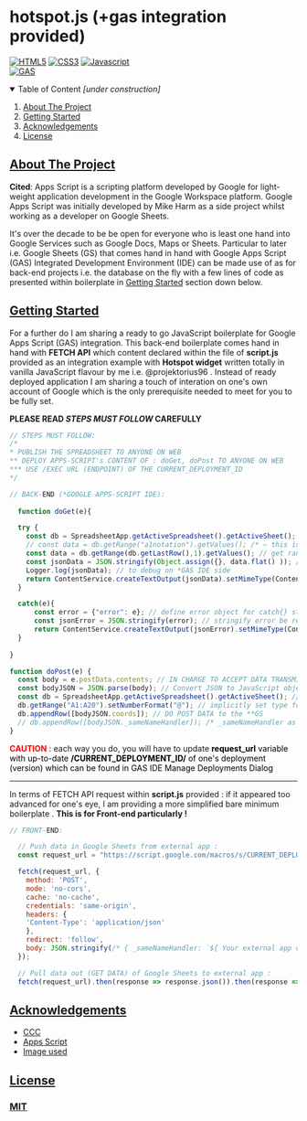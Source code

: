 <!-- TITLE -->
# hotspot.js (+gas integration provided)
<!-- TITLE -->

<!-- BADGES (IF ANY) -->
[![HTML5](https://img.shields.io/badge/HTML5-E34F26?style=for-the-badge&logo=html5&logoColor=white)]()
[![CSS3](https://img.shields.io/badge/CSS-239120?&style=for-the-badge&logo=css3&logoColor=white)]()
[![Javascript](https://img.shields.io/badge/JavaScript-F7DF1E?style=for-the-badge&logo=javascript&logoColor=black)]()
<br>
[![GAS](https://img.shields.io/badge/google--apps--script-integrated-orange)]()
<!-- BADGES (IF ANY) -->

<!-- TABLE OF CONTENTS -->
<details open="open">
  <summary>Table of Content <i>[under construction]</i></summary>
  <ol>
    <li>
      <a href="#about-the-project">About The Project</a>
    </li>
    <li>
      <a href="#getting-started">Getting Started</a>
    </li>
    <li>
      <a href="#acknowledgements">Acknowledgements</a>
    </li>
    <li>
      <a href="#license">License</a>
    </li>
  </ol>
</details>
<!-- TABLE OF CONTENTS -->

<!-- ABOUT THE PROJECT -->
## [About The Project](#about-the-project)
**Cited**: Apps Script is a scripting platform developed by Google for light-weight application development in the Google Workspace platform. Google Apps Script was initially developed by Mike Harm as a side project whilst working as a developer on Google Sheets.

It's over the decade to be be open for everyone who is least one hand into Google Services such as Google Docs, Maps or Sheets. Particular to later i.e. Google Sheets (GS) that comes hand in hand with Google Apps Script (GAS) Integrated Development Environment (IDE) can be made use of as for back-end projects i.e. the database on the fly with a few lines of code as presented within boilerplate in [Getting Started](#getting-started) section down below.
<!-- ABOUT THE PROJECT -->

<!-- GETTING STARTED -->
## [Getting Started](#getting-started)
For a further do I am sharing a ready to go JavaScript boilerplate for Google Apps Script (GAS) integration. This back-end boilerplate comes hand in hand with **FETCH API** which content declared within the file of **script.js** provided as an integration example with **Hotspot widget** written totally in vanilla JavaScript flavour by me i.e. @projektorius96 . Instead of ready deployed application I am sharing a touch of interation on one's own account of Google which is the only prerequisite needed to meet for you to be fully set. 

**PLEASE READ _STEPS MUST FOLLOW_ CAREFULLY**
```javascript
// STEPS MUST FOLLOW:
/*
* PUBLISH THE SPREADSHEET TO ANYONE ON WEB
** DEPLOY APPS-SCRIPT's CONTENT OF : doGet, doPost TO ANYONE ON WEB
*** USE /EXEC URL (ENDPOINT) OF THE CURRENT_DEPLOYMENT_ID
*/

// BACK-END (*GOOGLE APPS-SCRIPT IDE):
  
  function doGet(e){

  try {
    const db = SpreadsheetApp.getActiveSpreadsheet().getActiveSheet(); // get active **Google Sheets | this is similar to document.getElementsById
    // const data = db.getRange("a1notation").getValues(); /* – this is an alternative accessor (reference) to range */
    const data = db.getRange(db.getLastRow(),1).getValues(); // get range of the last field (row) on **GS
    const jsonData = JSON.stringify(Object.assign({}, data.flat() )); // [[]] –> {} | /* otherwise do sth like that : JSON.stringify({accessHandler: e}); */
    Logger.log(jsonData); // to debug on *GAS IDE side
    return ContentService.createTextOutput(jsonData).setMimeType(ContentService.MimeType.JSON); // DO GET DATA to external app (localhost) if successful
  }

  catch(e){
      const error = {"error": e}; // define error object for catch{} statement
      const jsonError = JSON.stringify(error); // stringify error be ready to be passed via Network
      return ContentService.createTextOutput(jsonError).setMimeType(ContentService.MimeType.JSON); // THROW ERROR if not successful
  }
  
}

function doPost(e) {
  const body = e.postData.contents; // IN CHARGE TO ACCEPT DATA TRANSMISSION AS JSON BODY via Network
  const bodyJSON = JSON.parse(body); // Convert JSON to JavaScript object in order to understand "the content"
  const db = SpreadsheetApp.getActiveSpreadsheet().getActiveSheet(); // reference to the data on **GS
  db.getRange("A1:A20").setNumberFormat("@"); // implicitly set type format to TEXT
  db.appendRow([bodyJSON.coords]); // DO POST DATA to the **GS
  // db.appendRow([bodyJSON._sameNameHandler]); /* _sameNameHandler as within external app FETCH API POST request */
}

```
<span style="color:red"><b>CAUTION</b></span> : each way you do, you will have to update <span style="color:black"><b>request_url</b><span><span style="color:black"> variable with up-to-date <b>/CURRENT_DEPLOYMENT_ID/</b> of one's deployment (version) which can be found in GAS IDE Manage Deployments Dialog<span>

---

In terms of FETCH API request within **script.js** provided : if it appeared too advanced for one's eye, I am providing a more simplified bare minimum boilerplate . <b>This is for Front-end particularly ! </b>
```javascript
// FRONT-END:

  // Push data in Google Sheets from external app :
  const request_url = "https://script.google.com/macros/s/CURRENT_DEPLOYMENT_ID/exec";

  fetch(request_url, {
    method: 'POST',
    mode: 'no-cors',
    cache: 'no-cache',
    credentials: 'same-origin',
    headers: {
    'Content-Type': 'application/json'
    },
    redirect: 'follow',
    body: JSON.stringify(/* { _sameNameHandler: `${ Your external app dataVariable be processed via doPost(e) */)
  });

  // Pull data out (GET DATA) of Google Sheets to external app :
  fetch(request_url).then(response => response.json()).then(response => console.log(response));
```
<!-- GETTING STARTED -->

<!-- PREREQUISITES -->
## [Acknowledgements](#acknowledgements)
- [CCC](http://www.chicagocomputerclasses.com/)
- [Apps Script](https://developers.google.com/apps-script)
- [Image used](https://freevectormaps.com/lithuania/LT-EPS-02-0003?ref=search_result)
<!-- PREREQUISITES -->

<!-- LICENSE -->
## [License](#license)
### [MIT](https://github.com/projektorius96/hotspot.js/blob/master/LICENSE.txt)
<!-- LICENSE  -->